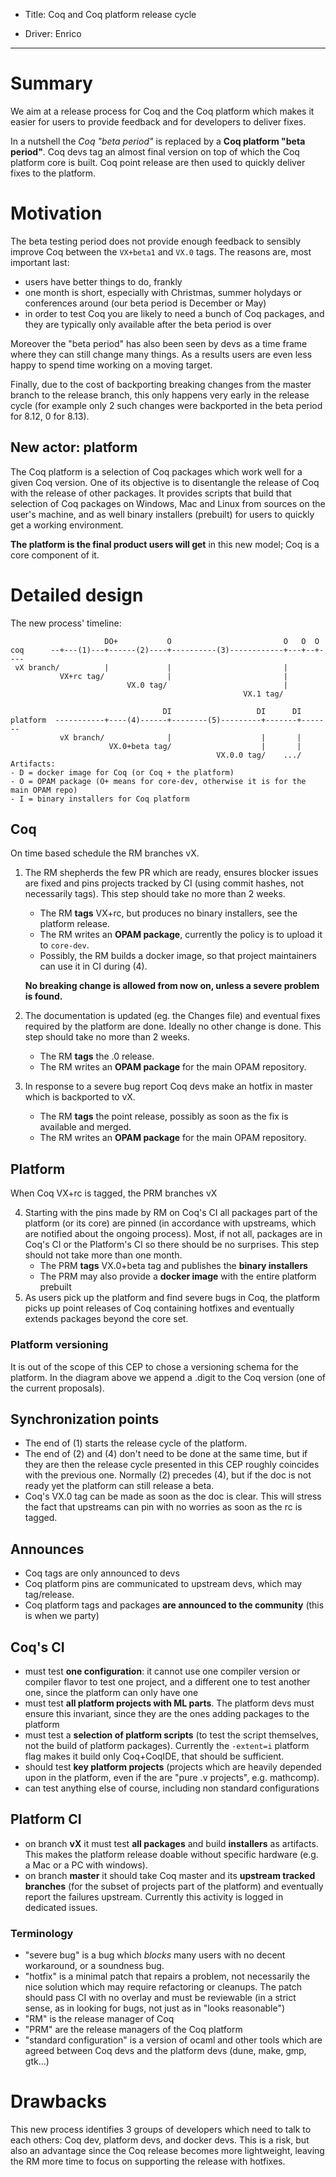 - Title: Coq and Coq platform release cycle

- Driver: Enrico

----

# Summary

We aim at a release process for Coq and the Coq platform which makes it
easier for users to provide feedback and for developers to deliver fixes.

In a nutshell the *Coq "beta period"* is replaced by a **Coq platform "beta period"**.
Coq devs tag an almost final version on top of which the Coq platform core is
built. Coq point release are then used to quickly deliver fixes
to the platform.

# Motivation

The beta testing period does not provide enough feedback to sensibly improve
Coq between the `VX+beta1` and `VX.0` tags. The reasons are, most important
last:
- users have better things to do, frankly
- one month is short, especially with Christmas, summer holydays or conferences
  around (our beta period is December or May)
- in order to test Coq you are likely to need a bunch of Coq packages, and they
  are typically only available after the beta period is over

Moreover the "beta period" has also been seen by devs as a time frame where
they can still change many things. As a results users are even less happy
to spend time working on a moving target.

Finally, due to the cost of backporting breaking changes from the master
branch to the release branch, this only happens very early in the release
cycle (for example only 2 such changes were backported in the beta period
for 8.12, 0 for 8.13).

## New actor: platform

The Coq platform is a selection of Coq packages which work well
for a given Coq version. One of its objective is to disentangle the release
of Coq with the release of other packages. It provides scripts that build
that selection of Coq packages on Windows, Mac and Linux from sources
on the user's machine, and as well binary installers (prebuilt) for users
to quickly get a working environment.

**The platform is the final product users will get** in this new model;
Coq is a core component of it.

# Detailed design

The new process' timeline:
```
                     DO+           O                         O   O  O
coq      --+---(1)---+------(2)----+----------(3)------------+---+--+----
 vX branch/          |             |                         |
           VX+rc tag/              |                         |
                          VX.0 tag/                          |
                                                    VX.1 tag/
   
                                  DI                   DI      DI
platform  -----------+----(4)------+--------(5)---------+-------+-------
           vX branch/              |                    |       |
                      VX.0+beta tag/                    |       |
                                              VX.0.0 tag/    .../
Artifacts:
- D = docker image for Coq (or Coq + the platform)
- O = OPAM package (O+ means for core-dev, otherwise it is for the main OPAM repo)
- I = binary installers for Coq platform
```

## Coq

On time based schedule the RM branches vX.

1. The RM shepherds the few PR which are ready, ensures blocker issues are fixed and pins projects tracked by CI
   (using commit hashes, not necessarily tags).
   This step should take no more than 2 weeks.
   - The RM **tags** VX+rc, but produces no binary installers, see the platform release.
   - The RM writes an **OPAM package**, currently the policy is to upload it to
     `core-dev`.
   - Possibly, the RM builds a docker image, so that project maintainers can use it
     in CI during (4).
   
   **No breaking change is allowed from now on, unless a severe problem is found.**
2. The documentation is updated (eg. the Changes file) and eventual fixes
   required by the platform are done. Ideally no other change is done.
   This step should take no more than 2 weeks.
   - The RM **tags** the .0 release.
   - The RM writes an **OPAM package** for the main OPAM repository.
3. In response to a severe bug report Coq devs make an hotfix in master which is
   backported to vX.
   - The RM **tags** the point release, possibly as soon
    as the fix is available and merged.
   - The RM writes an **OPAM package** for the main OPAM repository.

## Platform

When Coq VX+rc is tagged, the PRM branches vX

4. Starting with the pins made by RM on Coq's CI all packages part of the
   platform (or its core) are pinned (in accordance with upstreams, which are
   notified about the ongoing process). Most, if not all, packages are in Coq's
   CI or the Platform's CI so there should be no surprises.
   This step should not take more than one month.
   - The PRM **tags** VX.0+beta tag and publishes the **binary installers**
   - The PRM may also provide a **docker image** with the entire platform prebuilt
5. As users pick up the platform and find severe bugs in Coq, the platform picks
   up point releases of Coq containing hotfixes and eventually extends packages
   beyond the core set.

### Platform versioning

It is out of the scope of this CEP to chose a versioning schema for the
platform. In the diagram above we append a .digit to the Coq version (one
of the current proposals).

## Synchronization points

- The end of (1) starts the release cycle of the platform.
- The end of (2) and (4) don't need to be done at the same time, but if they
  are then the release cycle presented in this CEP roughly coincides with the
  previous one. Normally (2) precedes (4), but if the doc is not ready yet
  the platform can still release a beta.
- Coq's VX.0 tag can be made as soon as the doc is clear. This will stress the
  fact that upstreams can pin with no worries as soon as the rc is tagged.

## Announces

- Coq tags are only announced to devs
- Coq platform pins are communicated to upstream devs, which may tag/release.
- Coq platform tags and packages **are announced to the community** (this is
  when we party)

## Coq's CI

- must test **one configuration**: it cannot use one compiler version or
  compiler flavor to test one project, and a different one to test another one,
  since the platform can only have one
- must test **all platform projects with ML parts**. The platform devs must ensure
  this invariant, since they are the ones adding packages to the platform
- must test a **selection of platform scripts** (to test the script themselves,
  not the build of platform packages). Currently the `-extent=i` platform flag
  makes it build only Coq+CoqIDE, that should be sufficient.
- should test **key platform projects** (projects which are heavily depended
  upon in the platform, even if the are "pure .v projects", e.g. mathcomp).
- can test anything else of course, including non standard configurations

## Platform CI

- on branch **vX** it must test **all packages** and build **installers** as artifacts.
  This makes the platform release doable without specific hardware (e.g. a Mac
  or a PC with windows).
- on branch **master** it should take Coq master and its **upstream tracked branches**
  (for the subset of projects part of the platform) and eventually report the
  failures upstream. Currently this activity is logged in dedicated issues.

### Terminology
- "severe bug" is a bug which *blocks* many users with no decent workaround,
  or a soundness bug.
- "hotfix" is a minimal patch that repairs a problem, not necessarily the nice
  solution which may require refactoring or cleanups. The patch should pass CI
  with no overlay and must be reviewable (in a strict sense, as in looking for
  bugs, not just as in "looks reasonable")
- "RM" is the release manager of Coq
- "PRM" are the release managers of the Coq platform
- "standard configuration" is a version of ocaml and other tools which are
  agreed between Coq devs and the platform devs (dune, make, gmp, gtk...)

# Drawbacks

This new process identifies 3 groups of developers which need to talk to each
others: Coq dev, platform devs, and docker devs. This is a risk, but also an
advantage since the Coq release becomes more lightweight, leaving the RM
more time to focus on supporting the release with hotfixes.
